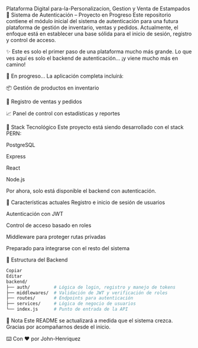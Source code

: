 Plataforma Digital para-la-Personalizacion, Gestion y Venta de Estampados
🔐 Sistema de Autenticación – Proyecto en Progreso
Este repositorio contiene el módulo inicial del sistema de autenticación para una futura plataforma de gestión de inventario, ventas y pedidos.
Actualmente, el enfoque está en establecer una base sólida para el inicio de sesión, registro y control de acceso.

✨ Este es solo el primer paso de una plataforma mucho más grande.
Lo que ves aquí es solo el backend de autenticación... ¡y viene mucho más en camino!

🚧 En progreso...
La aplicación completa incluirá:

📦 Gestión de productos en inventario

🛒 Registro de ventas y pedidos

📈 Panel de control con estadísticas y reportes

🧱 Stack Tecnológico
Este proyecto está siendo desarrollado con el stack PERN:

PostgreSQL

Express

React

Node.js

Por ahora, solo está disponible el backend con autenticación.

🔑 Características actuales
Registro e inicio de sesión de usuarios

Autenticación con JWT

Control de acceso basado en roles

Middleware para proteger rutas privadas

Preparado para integrarse con el resto del sistema

📁 Estructura del Backend
```bash
Copiar
Editar
backend/
├── auth/         # Lógica de login, registro y manejo de tokens
├── middlewares/  # Validación de JWT y verificación de roles
├── routes/       # Endpoints para autenticación
├── services/     # Lógica de negocio de usuarios
└── index.js      # Punto de entrada de la API
```
📌 Nota
Este README se actualizará a medida que el sistema crezca.
Gracias por acompañarnos desde el inicio.

⌨️ Con ❤️ por John-Henriquez
